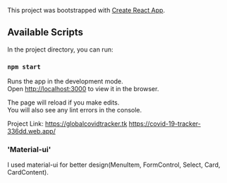 This project was bootstrapped with [Create React App](https://github.com/facebook/create-react-app).

## Available Scripts

In the project directory, you can run:

### `npm start`

Runs the app in the development mode.<br />
Open [http://localhost:3000](http://localhost:3000) to view it in the browser.

The page will reload if you make edits.<br />
You will also see any lint errors in the console.

Project Link:
https://globalcovidtracker.tk
https://covid-19-tracker-336dd.web.app/

### 'Material-ui'
I used material-ui for better design(MenuItem, FormControl, Select, Card, CardContent).

